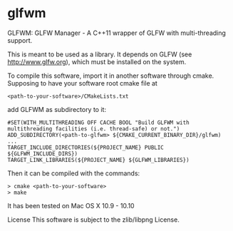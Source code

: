 # glfwm
GLFWM: GLFW Manager - A C++11 wrapper of GLFW with multi-threading support.



This is meant to be used as a library.
It depends on GLFW (see http://www.glfw.org), which must be installed on the system.

To compile this software, import it in another software through cmake.
Supposing to have your software root cmake file at

    <path-to-your-software>/CMakeLists.txt

add GLFWM as subdirectory to it:

    #SET(WITH_MULTITHREADING OFF CACHE BOOL "Build GLFWM with multithreading facilities (i.e. thread-safe) or not.")
    ADD_SUBDIRECTORY(<path-to-glfwm> ${CMAKE_CURRENT_BINARY_DIR}/glfwm)
    ...
    TARGET_INCLUDE_DIRECTORIES(${PROJECT_NAME} PUBLIC ${GLFWM_INCLUDE_DIRS})
    TARGET_LINK_LIBRARIES(${PROJECT_NAME} ${GLFWM_LIBRARIES})

Then it can be compiled with the commands:

    > cmake <path-to-your-software>
    > make

It has been tested on Mac OS X 10.9 - 10.10



License
This software is subject to the zlib/libpng License.
